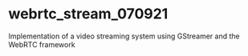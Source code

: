 # webrtc_stream_070921
Implementation of a video streaming system using GStreamer and the WebRTC framework
